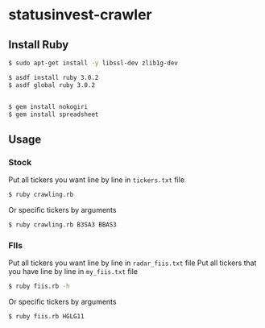 # statusinvest-crawler

## Install Ruby

```sh
$ sudo apt-get install -y libssl-dev zlib1g-dev

$ asdf install ruby 3.0.2
$ asdf global ruby 3.0.2


$ gem install nokogiri
$ gem install spreadsheet
```

## Usage

### Stock
Put all tickers you want line by line in `tickers.txt` file

```sh
$ ruby crawling.rb 
```

Or specific tickers by arguments

```sh
$ ruby crawling.rb B3SA3 BBAS3
```

### FIIs
Put all tickers you want line by line in `radar_fiis.txt` file
Put all tickers that you have line by line in `my_fiis.txt` file

```sh
$ ruby fiis.rb -h
```

Or specific tickers by arguments

```sh
$ ruby fiis.rb HGLG11
```